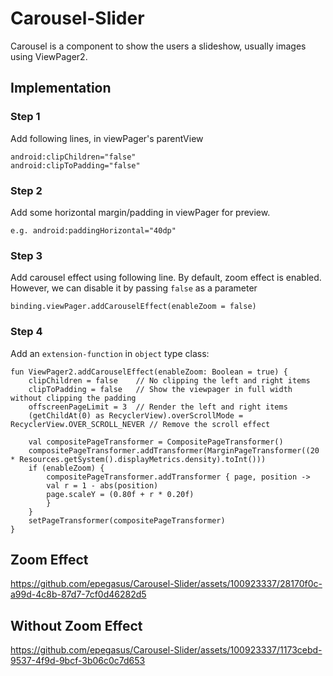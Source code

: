 # Carousel-Slider
Carousel is a component to show the users a slideshow, usually images using ViewPager2.

## Implementation

### Step 1
Add following lines, in viewPager's parentView

```
android:clipChildren="false"
android:clipToPadding="false"
```

### Step 2
Add some horizontal margin/padding in viewPager for preview.
```
e.g. android:paddingHorizontal="40dp"
```

### Step 3
Add carousel effect using following line. By default, zoom effect is enabled. However, we can disable it by passing `false` as a parameter
```
binding.viewPager.addCarouselEffect(enableZoom = false)
```

### Step 4        
Add an `extension-function` in `object` type class:
```
fun ViewPager2.addCarouselEffect(enableZoom: Boolean = true) {
    clipChildren = false    // No clipping the left and right items
    clipToPadding = false   // Show the viewpager in full width without clipping the padding
    offscreenPageLimit = 3  // Render the left and right items
    (getChildAt(0) as RecyclerView).overScrollMode = RecyclerView.OVER_SCROLL_NEVER // Remove the scroll effect

    val compositePageTransformer = CompositePageTransformer()
    compositePageTransformer.addTransformer(MarginPageTransformer((20 * Resources.getSystem().displayMetrics.density).toInt()))
    if (enableZoom) {
        compositePageTransformer.addTransformer { page, position ->
        val r = 1 - abs(position)
        page.scaleY = (0.80f + r * 0.20f)
        }
    }
    setPageTransformer(compositePageTransformer)
}
```

## Zoom Effect

https://github.com/epegasus/Carousel-Slider/assets/100923337/28170f0c-a99d-4c8b-87d7-7cf0d46282d5

## Without Zoom Effect

https://github.com/epegasus/Carousel-Slider/assets/100923337/1173cebd-9537-4f9d-9bcf-3b06c0c7d653
